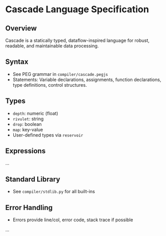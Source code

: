# Cascade Language Specification

## Overview

Cascade is a statically typed, dataflow-inspired language for robust, readable, and maintainable data processing.

## Syntax

- See PEG grammar in `compiler/cascade.pegjs`
- Statements: Variable declarations, assignments, function declarations, type definitions, control structures.

## Types

- `depth`: numeric (float)
- `rivulet`: string
- `drop`: boolean
- `map`: key-value
- User-defined types via `reservoir`

## Expressions

...

## Standard Library

- See `compiler/stdlib.py` for all built-ins

## Error Handling

- Errors provide line/col, error code, stack trace if possible

...
